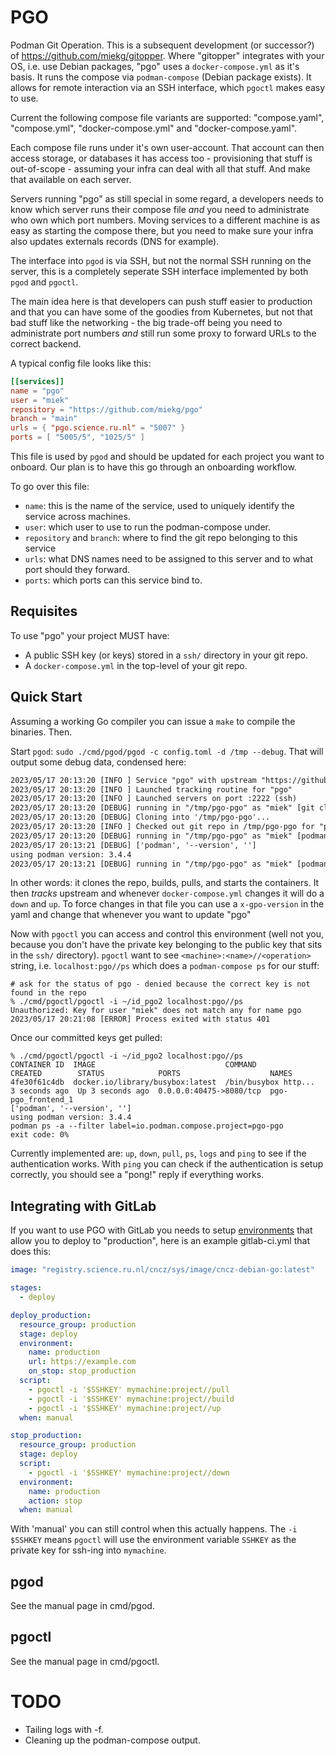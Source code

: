 # PGO

Podman Git Operation. This is a subsequent development (or successor?) of
<https://github.com/miekg/gitopper>. Where "gitopper" integrates with your OS, i.e. use Debian
packages, "pgo" uses a `docker-compose.yml` as it's basis. It runs the compose via `podman-compose`
(Debian package exists). It allows for remote interaction via an SSH interface, which `pgoctl` makes
easy to use.

Current the following compose file variants are supported: "compose.yaml", "compose.yml",
"docker-compose.yml" and "docker-compose.yaml".

Each compose file runs under it's own user-account. That account can then access storage, or
databases it has access too - provisioning that stuff is out-of-scope - assuming your infra can deal
with all that stuff. And make that available on each server.

Servers running "pgo" as still special in some regard, a developers needs to know which server runs
their compose file *and* you need to administrate who own which port numbers. Moving services to a
different machine is as easy as starting the compose there, but you need to make sure your infra
also updates externals records (DNS for example).

The interface into `pgod` is via SSH, but not the normal SSH running on the server, this is a
completely seperate SSH interface implemented by both `pgod` and `pgoctl`.

The main idea here is that developers can push stuff easier to production and that you can have some
of the goodies from Kubernetes, but not that bad stuff like the networking - the big trade-off being
you need to administrate port numbers *and* still run some proxy to forward URLs to the correct
backend.

A typical config file looks like this:

``` toml
[[services]]
name = "pgo"
user = "miek"
repository = "https://github.com/miekg/pgo"
branch = "main"
urls = { "pgo.science.ru.nl" = "5007" }
ports = [ "5005/5", "1025/5" ]
```

This file is used by `pgod` and should be updated for each project you want to onboard. Our plan is
to have this go through an onboarding workflow.

To go over this file:

- `name`: this is the name of the service, used to uniquely identify the service across machines.
- `user`: which user to use to run the podman-compose under.
- `repository` and `branch`: where to find the git repo belonging to this service
- `urls`: what DNS names need to be assigned to this server and to what port should they forward.
- `ports`: which ports can this service bind to.

## Requisites

To use "pgo" your project MUST have:

- A public SSH key (or keys) stored in a `ssh/` directory in your git repo.
- A `docker-compose.yml` in the top-level of your git repo.

## Quick Start

Assuming a working Go compiler you can issue a `make` to compile the binaries. Then.

Start `pgod`: `sudo ./cmd/pgod/pgod -c config.toml -d /tmp --debug`. That will output some debug
data, condensed here:

~~~ txt
2023/05/17 20:13:20 [INFO ] Service "pgo" with upstream "https://github.com/miekg/pgo"
2023/05/17 20:13:20 [INFO ] Launched tracking routine for "pgo"
2023/05/17 20:13:20 [INFO ] Launched servers on port :2222 (ssh)
2023/05/17 20:13:20 [DEBUG] running in "/tmp/pgo-pgo" as "miek" [git clone -b main https://github.com/miekg/pgo /tmp/pgo-3809413984]
2023/05/17 20:13:20 [DEBUG] Cloning into '/tmp/pgo-pgo'...
2023/05/17 20:13:20 [INFO ] Checked out git repo in /tmp/pgo-pgo for "pgo"
2023/05/17 20:13:20 [DEBUG] running in "/tmp/pgo-pgo" as "miek" [podman-compose build] (env: [HOME=/home/miek PATH=/usr/sbin:/usr/bin:/sbin:/bin])
2023/05/17 20:13:21 [DEBUG] ['podman', '--version', '']
using podman version: 3.4.4
2023/05/17 20:13:21 [DEBUG] running in "/tmp/pgo-pgo" as "miek" [podman-compose up -d] (env: [HOME=/home/miek PATH=/usr/sbin:/usr/bin:/sbin:/bin])
~~~

In other words: it clones the repo, builds, pulls, and starts the containers. It then *tracks*
upstream and whenever `docker-compose.yml` changes it will do a `down` and `up`. To force changes
in that file you can use a `x-gpo-version` in the yaml and change that whenever you want to update
"pgo"

Now with `pgoctl` you can access and control this environment (well not you, because you don't have
the private key belonging to the public key that sits in the `ssh/` directory). `pgoctl` want to
see `<machine>:<name>//<operation>` string, i.e. `localhost:pgo//ps` which does a `podman-compose
ps` for our stuff:

~~~
# ask for the status of pgo - denied because the correct key is not found in the repo
% ./cmd/pgoctl/pgoctl -i ~/id_pgo2 localhost:pgo//ps
Unauthorized: Key for user "miek" does not match any for name pgo
2023/05/17 20:21:08 [ERROR] Process exited with status 401
~~~

Once our committed keys get pulled:
~~~
% ./cmd/pgoctl/pgoctl -i ~/id_pgo2 localhost:pgo//ps
CONTAINER ID  IMAGE                             COMMAND               CREATED        STATUS            PORTS                    NAMES
4fe30f61c4db  docker.io/library/busybox:latest  /bin/busybox http...  3 seconds ago  Up 3 seconds ago  0.0.0.0:40475->8080/tcp  pgo-pgo_frontend_1
['podman', '--version', '']
using podman version: 3.4.4
podman ps -a --filter label=io.podman.compose.project=pgo-pgo
exit code: 0%
~~~

Currently implemented are: `up`, `down`, `pull`, `ps`, `logs` and `ping` to see if the
authentication works. With `ping` you can check if the authentication is setup correctly, you should
see a "pong!" reply if everything works.

## Integrating with GitLab

If you want to use PGO with GitLab you needs to setup
[environments](https://docs.gitlab.com/ee/ci/environments/) that allow you to deploy to
"production", here is an example gitlab-ci.yml that does this:

~~~ yaml
image: "registry.science.ru.nl/cncz/sys/image/cncz-debian-go:latest"

stages:
  - deploy

deploy_production:
  resource_group: production
  stage: deploy
  environment:
    name: production
    url: https://example.com
    on_stop: stop_production
  script:
    - pgoctl -i '$SSHKEY' mymachine:project//pull
    - pgoctl -i '$SSHKEY' mymachine:project//build
    - pgoctl -i '$SSHKEY' mymachine:project//up
  when: manual

stop_production:
  resource_group: production
  stage: deploy
  script:
    - pgoctl -i '$SSHKEY' mymachine:project//down
  environment:
    name: production
    action: stop
  when: manual
~~~

With 'manual' you can still control when this actually happens. The `-i $SSHKEY` means `pgoctl` will
use the environment variable `SSHKEY` as the private key for ssh-ing into `mymachine`.

## pgod

See the manual page in cmd/pgod.

## pgoctl

See the manual page in cmd/pgoctl.

# TODO

- Tailing logs with -f.
- Cleaning up the podman-compose output.
